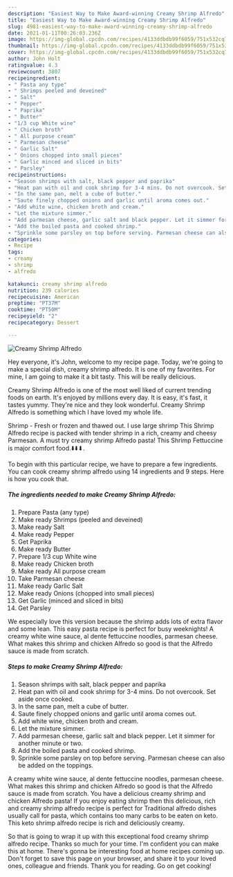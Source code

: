 ```yaml
---
description: "Easiest Way to Make Award-winning Creamy Shrimp Alfredo"
title: "Easiest Way to Make Award-winning Creamy Shrimp Alfredo"
slug: 4981-easiest-way-to-make-award-winning-creamy-shrimp-alfredo
date: 2021-01-11T00:26:03.236Z
image: https://img-global.cpcdn.com/recipes/4133ddbdb99f6059/751x532cq70/creamy-shrimp-alfredo-recipe-main-photo.jpg
thumbnail: https://img-global.cpcdn.com/recipes/4133ddbdb99f6059/751x532cq70/creamy-shrimp-alfredo-recipe-main-photo.jpg
cover: https://img-global.cpcdn.com/recipes/4133ddbdb99f6059/751x532cq70/creamy-shrimp-alfredo-recipe-main-photo.jpg
author: John Holt
ratingvalue: 4.3
reviewcount: 3807
recipeingredient:
- " Pasta any type"
- " Shrimps peeled and deveined"
- " Salt"
- " Pepper"
- " Paprika"
- " Butter"
- "1/3 cup White wine"
- " Chicken broth"
- " All purpose cream"
- " Parmesan cheese"
- " Garlic Salt"
- " Onions chopped into small pieces"
- " Garlic minced and sliced in bits"
- " Parsley"
recipeinstructions:
- "Season shrimps with salt, black pepper and paprika"
- "Heat pan with oil and cook shrimp for 3-4 mins. Do not overcook. Set aside once cooked."
- "In the same pan, melt a cube of butter."
- "Saute finely chopped onions and garlic until aroma comes out."
- "Add white wine, chicken broth and cream."
- "Let the mixture simmer."
- "Add parmesan cheese, garlic salt and black pepper. Let it simmer for another minute or two."
- "Add the boiled pasta and cooked shrimp."
- "Sprinkle some parsley on top before serving. Parmesan cheese can also be added on the toppings."
categories:
- Recipe
tags:
- creamy
- shrimp
- alfredo

katakunci: creamy shrimp alfredo 
nutrition: 239 calories
recipecuisine: American
preptime: "PT37M"
cooktime: "PT50M"
recipeyield: "2"
recipecategory: Dessert

---
```



![Creamy Shrimp Alfredo](https://img-global.cpcdn.com/recipes/4133ddbdb99f6059/751x532cq70/creamy-shrimp-alfredo-recipe-main-photo.jpg)

Hey everyone, it's John, welcome to my recipe page. Today, we're going to make a special dish, creamy shrimp alfredo. It is one of my favorites. For mine, I am going to make it a bit tasty. This will be really delicious.

Creamy Shrimp Alfredo is one of the most well liked of current trending foods on earth. It's enjoyed by millions every day. It is easy, it's fast, it tastes yummy. They're nice and they look wonderful. Creamy Shrimp Alfredo is something which I have loved my whole life.

Shrimp - Fresh or frozen and thawed out. I use large shrimp This Shrimp Alfredo recipe is packed with tender shrimp in a rich, creamy and cheesy Parmesan. A must try creamy shrimp Alfredo pasta! This Shrimp Fettuccine is major comfort food.⬇️⬇️⬇.


To begin with this particular recipe, we have to prepare a few ingredients. You can cook creamy shrimp alfredo using 14 ingredients and 9 steps. Here is how you cook that.

<!--inarticleads1-->

##### The ingredients needed to make Creamy Shrimp Alfredo:

1. Prepare  Pasta (any type)
1. Make ready  Shrimps (peeled and deveined)
1. Make ready  Salt
1. Make ready  Pepper
1. Get  Paprika
1. Make ready  Butter
1. Prepare 1/3 cup White wine
1. Make ready  Chicken broth
1. Make ready  All purpose cream
1. Take  Parmesan cheese
1. Make ready  Garlic Salt
1. Make ready  Onions (chopped into small pieces)
1. Get  Garlic (minced and sliced in bits)
1. Get  Parsley


We especially love this version because the shrimp adds lots of extra flavor and some lean. This easy pasta recipe is perfect for busy weeknights! A creamy white wine sauce, al dente fettuccine noodles, parmesan cheese. What makes this shrimp and chicken Alfredo so good is that the Alfredo sauce is made from scratch. 

<!--inarticleads2-->

##### Steps to make Creamy Shrimp Alfredo:

1. Season shrimps with salt, black pepper and paprika
1. Heat pan with oil and cook shrimp for 3-4 mins. Do not overcook. Set aside once cooked.
1. In the same pan, melt a cube of butter.
1. Saute finely chopped onions and garlic until aroma comes out.
1. Add white wine, chicken broth and cream.
1. Let the mixture simmer.
1. Add parmesan cheese, garlic salt and black pepper. Let it simmer for another minute or two.
1. Add the boiled pasta and cooked shrimp.
1. Sprinkle some parsley on top before serving. Parmesan cheese can also be added on the toppings.


A creamy white wine sauce, al dente fettuccine noodles, parmesan cheese. What makes this shrimp and chicken Alfredo so good is that the Alfredo sauce is made from scratch. You have a delicious creamy shrimp and chicken Alfredo pasta! If you enjoy eating shrimp then this delicious, rich and creamy shrimp alfredo recipe is perfect for Traditional alfredo dishes usually call for pasta, which contains too many carbs to be eaten on keto. This keto shrimp alfredo recipe is rich and deliciously creamy. 

So that is going to wrap it up with this exceptional food creamy shrimp alfredo recipe. Thanks so much for your time. I'm confident you can make this at home. There's gonna be interesting food at home recipes coming up. Don't forget to save this page on your browser, and share it to your loved ones, colleague and friends. Thank you for reading. Go on get cooking!

